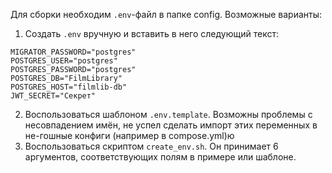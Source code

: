 Для сборки необходим `.env`-файл в папке config. Возможные варианты:

1. Создать `.env` вручную и вставить в него следующий текст: 

```
MIGRATOR_PASSWORD="postgres"
POSTGRES_USER="postgres"
POSTGRES_PASSWORD="postgres"
POSTGRES_DB="FilmLibrary"
POSTGRES_HOST="filmlib-db"
JWT_SECRET="Секрет"
```

2. Воспользоваться шаблоном `.env.template`. Возможны проблемы с несовпадением имён, не успел сделать импорт этих переменных в не-гошные конфиги (например в compose.yml)ю
3. Воспользоваться скриптом `create_env.sh`. Он принимает 6 аргументов, соответствующих полям в примере или шаблоне.